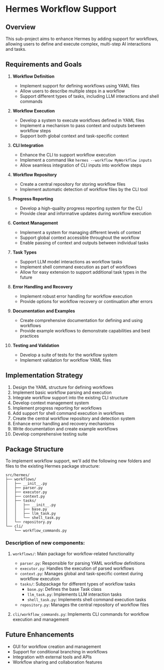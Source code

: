 # Hermes Workflow Support

## Overview
This sub-project aims to enhance Hermes by adding support for workflows, allowing users to define and execute complex, multi-step AI interactions and tasks.

## Requirements and Goals

1. **Workflow Definition**
   - Implement support for defining workflows using YAML files
   - Allow users to describe multiple steps in a workflow
   - Support different types of tasks, including LLM interactions and shell commands

2. **Workflow Execution**
   - Develop a system to execute workflows defined in YAML files
   - Implement a mechanism to pass context and outputs between workflow steps
   - Support both global context and task-specific context

3. **CLI Integration**
   - Enhance the CLI to support workflow execution
   - Implement a command like `hermes --workflow MyWorkflow inputs`
   - Allow seamless integration of CLI inputs into workflow steps

4. **Workflow Repository**
   - Create a central repository for storing workflow files
   - Implement automatic detection of workflow files by the CLI tool

5. **Progress Reporting**
   - Develop a high-quality progress reporting system for the CLI
   - Provide clear and informative updates during workflow execution

6. **Context Management**
   - Implement a system for managing different levels of context
   - Support global context accessible throughout the workflow
   - Enable passing of context and outputs between individual tasks

7. **Task Types**
   - Support LLM model interactions as workflow tasks
   - Implement shell command execution as part of workflows
   - Allow for easy extension to support additional task types in the future

8. **Error Handling and Recovery**
   - Implement robust error handling for workflow execution
   - Provide options for workflow recovery or continuation after errors

9. **Documentation and Examples**
   - Create comprehensive documentation for defining and using workflows
   - Provide example workflows to demonstrate capabilities and best practices

10. **Testing and Validation**
    - Develop a suite of tests for the workflow system
    - Implement validation for workflow YAML files

## Implementation Strategy

1. Design the YAML structure for defining workflows
2. Implement basic workflow parsing and execution
3. Integrate workflow support into the existing CLI structure
4. Develop context management system
5. Implement progress reporting for workflows
6. Add support for shell command execution in workflows
7. Create the central workflow repository and detection system
8. Enhance error handling and recovery mechanisms
9. Write documentation and create example workflows
10. Develop comprehensive testing suite

## Package Structure

To implement workflow support, we'll add the following new folders and files to the existing Hermes package structure:

```
src/hermes/
├── workflows/
│   ├── __init__.py
│   ├── parser.py
│   ├── executor.py
│   ├── context.py
│   ├── tasks/
│   │   ├── __init__.py
│   │   ├── base.py
│   │   ├── llm_task.py
│   │   └── shell_task.py
│   └── repository.py
└── cli/
    └── workflow_commands.py

```

### Description of new components:

1. `workflows/`: Main package for workflow-related functionality
   - `parser.py`: Responsible for parsing YAML workflow definitions
   - `executor.py`: Handles the execution of parsed workflows
   - `context.py`: Manages global and task-specific context during workflow execution
   - `tasks/`: Subpackage for different types of workflow tasks
     - `base.py`: Defines the base Task class
     - `llm_task.py`: Implements LLM interaction tasks
     - `shell_task.py`: Implements shell command execution tasks
   - `repository.py`: Manages the central repository of workflow files

2. `cli/workflow_commands.py`: Implements CLI commands for workflow execution and management

## Future Enhancements

- GUI for workflow creation and management
- Support for conditional branching in workflows
- Integration with external tools and APIs
- Workflow sharing and collaboration features
